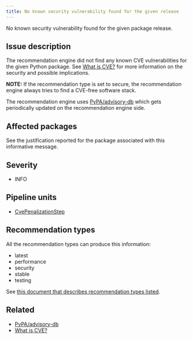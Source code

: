 ```yaml
---
title: No known security vulnerability found for the given release
---
```


No known security vulnerability found for the given package release.

## Issue description

The recommendation engine did not find any known CVE vulnerabilities for the
given Python package. See [What is CVE?][2] for more information on the
security and possible implications.

**NOTE:** If the recommendation type is set to secure, the recommendation
engine always tries to find a CVE-free software stack.

The recommendation engine uses [PyPA/advisory-db][1] which gets periodically
updated on the recommendation engine side.

## Affected packages

See the justification reported for the package associated with this informative
message.

## Severity

 * INFO

## Pipeline units

 * [CvePenalizationStep](https://thoth-station.ninja/docs/developers/adviser/thoth.adviser.steps.html#thoth.adviser.steps.CvePenalizationStep)

## Recommendation types

All the recommendation types can produce this information:

 * latest
 * performance
 * security
 * stable
 * testing

See [this document that describes recommendation types
listed](http://thoth-station.ninja/recommendation-types).

## Related

 * [PyPA/advisory-db][1]
 * [What is CVE?][2]

[1]: https://github.com/pypa/advisory-db
[2]: https://www.redhat.com/en/topics/security/what-is-cve
